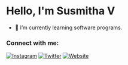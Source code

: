# Hello, I'm Susmitha V

- 🌱 I’m currently learning software programs.

### Connect with me:

[![Instagram](https://img.shields.io/badge/Instagram-Profile-purple?logo=instagram)](https://www.instagram.com/miss_.sv)
[![Twitter](https://img.shields.io/badge/Twitter-Profile-blue)](https://twitter.com/your-twitter-handle)
[![Website](https://img.shields.io/badge/Website-Portfolio-brightgreen)](https://your-website.com)

